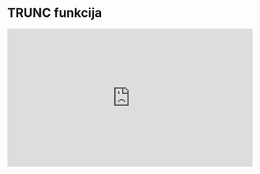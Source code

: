 # TRUNC funkcija

<iframe width="560" height="315" src="https://www.youtube.com/embed/5SgaDKLTL5g" title="YouTube video player" frameborder="0" allow="accelerometer; autoplay; clipboard-write; encrypted-media; gyroscope; picture-in-picture" allowfullscreen></iframe>
